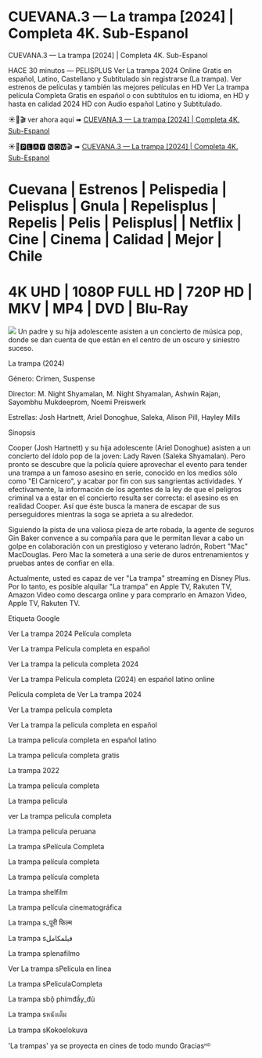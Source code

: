 # CUEVANA.3 — La trampa [2024] | Completa 4K. Sub-Espanol

CUEVANA.3 — La trampa [2024] | Completa 4K. Sub-Espanol

HACE 30 minutos — PELISPLUS Ver La trampa 2024 Online Gratis en español, Latino, Castellano y Subtitulado sin registrarse (La trampa). Ver estrenos de películas y también las mejores películas en HD Ver La trampa película Completa Gratis en español o con subtítulos en tu idioma, en HD y hasta en calidad 2024 HD con Audio español Latino y Subtitulado.

☀🔴🎬 ver ahora aquí ➠  [CUEVANA.3 — La trampa [2024] | Completa 4K. Sub-Espanol](https://ranzmovie.com/es/movie/1032823/trap)

☀🔴🅿🅻🅰🆈 🅽🅾🆆🎬 ➠  [CUEVANA.3 — La trampa [2024] | Completa 4K. Sub-Espanol](https://ranzmovie.com/en/movie/1032823/trap)

<h1>Cuevana | Estrenos | Pelispedia | Pelisplus | Gnula | Repelisplus | Repelis | Pelis | Pelisplus| | Netflix | Cine | Cinema | Calidad | Mejor | Chile</h1>
<h1>4K UHD | 1080P FULL HD | 720P HD | MKV | MP4 | DVD | Blu-Ray</h1>
<img src="https://static.wikia.nocookie.net/doblaje/images/b/b9/Trap.jpg/revision/latest?cb=20240701170508&path-prefix=es" />
Un padre y su hija adolescente asisten a un concierto de música pop, donde se dan cuenta de que están en el centro de un oscuro y siniestro suceso.

La trampa (2024)

Género: Crimen, Suspense

Director: M. Night Shyamalan, M. Night Shyamalan, Ashwin Rajan, Sayombhu Mukdeeprom, Noemi Preiswerk

Estrellas: Josh Hartnett, Ariel Donoghue, Saleka, Alison Pill, Hayley Mills

Sinopsis

Cooper (Josh Hartnett) y su hija adolescente (Ariel Donoghue) asisten a un concierto del ídolo pop de la joven: Lady Raven (Saleka Shyamalan). Pero pronto se descubre que la policía quiere aprovechar el evento para tender una trampa a un famoso asesino en serie, conocido en los medios sólo como "El Carnicero", y acabar por fin con sus sangrientas actividades. Y efectivamente, la información de los agentes de la ley de que el peligros criminal va a estar en el concierto resulta ser correcta: el asesino es en realidad Cooper. Así que éste busca la manera de escapar de sus perseguidores mientras la soga se aprieta a su alrededor.

Siguiendo la pista de una valiosa pieza de arte robada, la agente de seguros Gin Baker convence a su compañía para que le permitan llevar a cabo un golpe en colaboración con un prestigioso y veterano ladrón, Robert "Mac" MacDouglas. Pero Mac la someterá a una serie de duros entrenamientos y pruebas antes de confiar en ella.

Actualmente, usted es capaz de ver "La trampa" streaming en Disney Plus. Por lo tanto, es posible alquilar "La trampa" en Apple TV, Rakuten TV, Amazon Video como descarga online y para comprarlo en Amazon Video, Apple TV, Rakuten TV.

Etiqueta Google

Ver La trampa 2024 Película completa

Ver La trampa Película completa en español

Ver La trampa la película completa 2024

Ver La trampa Película completa (2024) en español latino online

Película completa de Ver La trampa 2024

Ver La trampa película completa

Ver La trampa la película completa en español

La trampa pelicula completa en español latino

La trampa pelicula completa gratis

La trampa 2022

La trampa pelicula completa

La trampa pelicula

ver La trampa pelicula completa

La trampa pelicula peruana

La trampa sPelícula Completa

La trampa película completa

La trampa película completa

La trampa shelfilm

La trampa película cinematográfica

La trampa s_पूरी फिल्म

La trampa sفيلمكامل

La trampa splenafilmo

Ver La trampa sPelícula en línea

La trampa sPeliculaCompleta

La trampa sbộ phimđầy_đủ

La trampa sหนังเต็ม

La trampa sKokoelokuva

'La trampas' ya se proyecta en cines de todo mundo Graciasᴴᴰ
